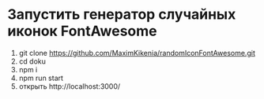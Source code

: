 # Запустить генератор случайных иконок FontAwesome

1. git clone https://github.com/MaximKikenia/randomIconFontAwesome.git
3. cd doku
4. npm i
5. npm run start
6. открыть http://localhost:3000/


